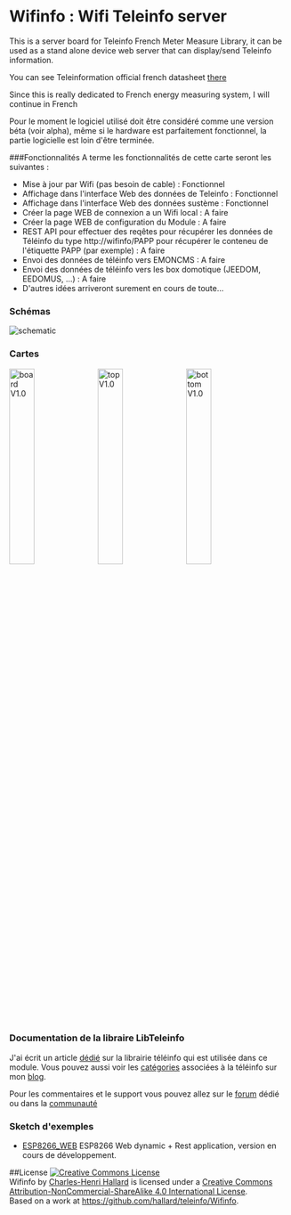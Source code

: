 Wifinfo : Wifi Teleinfo server
==============================

This is a server board for Teleinfo French Meter Measure Library, it can be used as a stand alone device web server that can display/send Teleinfo information.

You can see Teleinformation official french datasheet [there][1]

Since this is really dedicated to French energy measuring system, I will continue in French

Pour le moment le logiciel utilisé doit être considéré comme une version béta (voir alpha), même si le hardware est parfaitement fonctionnel, la partie logicielle est loin d'être terminée.

###Fonctionnalités
A terme les fonctionnalités de cette carte seront les suivantes :
- Mise à jour par Wifi (pas besoin de cable) : Fonctionnel
- Affichage dans l'interface Web des données de Teleinfo : Fonctionnel
- Affichage dans l'interface Web des données sustème : Fonctionnel
- Créer la page WEB de connexion a un Wifi local : A faire
- Créer la page WEB de configuration du Module : A faire
- REST API pour effectuer des reqêtes pour récupérer les données de Téléinfo du type http://wifinfo/PAPP pour récupérer le conteneu de l'étiquette PAPP (par exemple) : A faire
- Envoi des données de téléinfo vers EMONCMS : A faire
- Envoi des données de téléinfo vers les box domotique (JEEDOM, EEDOMUS, ...) : A faire
- D'autres idées arriveront surement en cours de toute...

### Schémas  
![schematic](https://raw.githubusercontent.com/hallard/teleinfo/master/Wifinfo/Wifinfo-sch.png)  

### Cartes 
<img src="https://raw.githubusercontent.com/hallard/teleinfo/master/Wifinfo/Wifinfo-brd.png" alt="board V1.0" width="30%" height="30%">&nbsp;
<img src="https://raw.githubusercontent.com/hallard/teleinfo/master/Wifinfo/Wifinfo-top.png" alt="top V1.0" width="30%" height="30%">&nbsp;
<img src="https://raw.githubusercontent.com/hallard/teleinfo/master/Wifinfo/Wifinfo-bot.png" alt="bottom V1.0" width="30%" height="30%">


### Documentation de la libraire LibTeleinfo
J'ai écrit un article [dédié][10] sur la librairie téléinfo qui est utilisée dans ce module. Vous pouvez aussi voir les [catégories][6] associées à la téléinfo sur mon [blog][7].

Pour les commentaires et le support vous pouvez allez sur le [forum][8] dédié ou dans la [communauté][9] 

### Sketch d'exemples
- [ESP8266_WEB][5] ESP8266 Web dynamic + Rest application, version en cours de développement.

##License
<a rel="license" href="http://creativecommons.org/licenses/by-nc-sa/4.0/"><img alt="Creative Commons License" style="border-width:0" src="https://i.creativecommons.org/l/by-nc-sa/4.0/88x31.png" /></a><br /><span xmlns:dct="http://purl.org/dc/terms/" property="dct:title">Wifinfo</span> by <a xmlns:cc="http://creativecommons.org/ns#" href="https://hallard.me/max31865" property="cc:attributionName" rel="cc:attributionURL">Charles-Henri Hallard</a> is licensed under a <a rel="license" href="http://creativecommons.org/licenses/by-nc-sa/4.0/">Creative Commons Attribution-NonCommercial-ShareAlike 4.0 International License</a>.<br />Based on a work at <a xmlns:dct="http://purl.org/dc/terms/" href="https://github.com/hallard/MAX31865-Breakout" rel="dct:source">https://github.com/hallard/teleinfo/Wifinfo</a>.

[1]: http://www.erdf.fr/sites/default/files/ERDF-NOI-CPT_02E.pdf
[2]: http://learn.adafruit.com/arduino-tips-tricks-and-techniques/arduino-libraries
[5]: https://github.com/hallard/LibTeleinfo/blob/master/Examples/ESP8266_WEB/ESP8266_WEB.ino
[6]: https://hallard.me/category/tinfo/
[7]: https://hallard.me
[8]: https://community.hallard.me/category/7
[9]: https://community.hallard.me
[10]: https://hallard.me/libteleinfo


